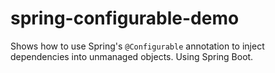 # spring-configurable-demo

Shows how to use Spring's `@Configurable` annotation to inject dependencies into unmanaged objects. Using Spring Boot.
